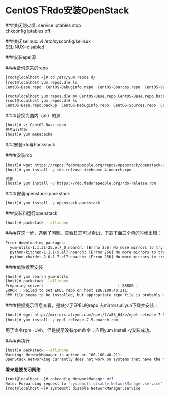 CentOS下Rdo安装OpenStack
=====

###关闭防火墙:
service iptables stop        
chkconfig iptables off

###关闭selinux:
vi /etc/sysconfig/selinux           
SELINUX=disabled

###安装epel源

####备份原来的repo
```sh
[root@localhost ~]# cd /etc/yum.repos.d/
[root@localhost yum.repos.d]# ls
CentOS-Base.repo  CentOS-Debuginfo.repo  CentOS-Sources.repo  CentOS-Vault.repo

[root@localhost yum.repos.d]# mv CentOS-Base.repo CentOS-Base.repo.backup
[root@localhost yum.repos.d]# ls
CentOS-Base.repo.backup  CentOS-Debuginfo.repo  CentOS-Sources.repo  CentOS-Vault.repo
```
####替换为国内（ali）的源
```sh
[host]# vi CentOS-Base.repo
参考ali的源
[host]# yum makecache
```


###安装rdo与Packstack

####安装rdo
```sh
[host]# wget https://repos.fedorapeople.org/repos/openstack/openstack-icehouse/rdo-release-icehouse-4.noarch.rpm
[host]# yum install -y rdo-release-icehouse-4.noarch.rpm

或者
[host]# yum install -y https://rdo.fedorapeople.org/rdo-release.rpm
```
####安装openstack-packstack
```sh
[host]# yum install -y openstack-packstack
```
###安装和运行openstack 
```sh
[host]# packstack --allinone
```
####在这一步，遇到了问题。查看日志可以看出，下载下面三个包的时候出错：
```sh
Error downloading packages:
  yum-utils-1.1.31-25.el7_0.noarch: [Errno 256] No more mirrors to try.
  python-kitchen-1.1.1-5.el7.noarch: [Errno 256] No more mirrors to try.
  python-chardet-2.0.1-7.el7.noarch: [Errno 256] No more mirrors to try.
```
####单独搜索安装
```sh
[host]# yum search yum-utils
[host]# packstack --allinone
Preparing servers                                 [ ERROR ]
ERROR : Failed to set EPEL repo on host 186.100.40.211:
RPM file seems to be installed, but appropriate repo file is probably missing in /etc/yum.repos.d/
```
####根据提示信息查看，是缺少了EPEL的repo
去mirrors.aliyun下载并安装：
```sh
[host]# wget http://mirrors.aliyun.com/epel/7/x86_64/e/epel-release-7-5.noarch.rpm
[host]# yum install -y epel-release-7-5.noarch.rpm
```
用了命令rpm -Uvh，但是提示没有rpm命令；应用yum install -y安装成功。

####再执行
```sh
[host]# packstack --allinone
Warning: NetworkManager is active on 186.100.40.211. 
OpenStack networking currently does not work on systems that have the Network Manager service enabled.
```
**看来是要关闭网络**
```sh
[root@localhost ~]# chkconfig NetworkManager off
Note: Forwarding request to 'systemctl disable NetworkManager.service'.
[root@localhost ~]# systemctl disable NetworkManager.service
```
